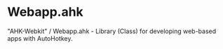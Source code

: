 # Webapp.ahk
"AHK-Webkit" / Webapp.ahk - Library (Class) for developing web-based apps with AutoHotkey.
